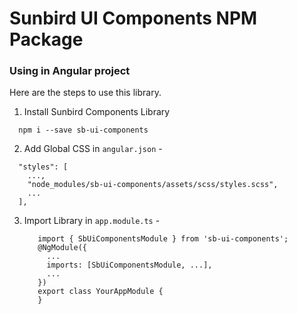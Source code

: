 # Sunbird UI Components NPM Package

### Using in Angular project

Here are the steps to use this library.


1) Install Sunbird Components Library
  ```
    npm i --save sb-ui-components
  ```

2) Add Global CSS in `angular.json` -
  ```
    "styles": [
      ...,
      "node_modules/sb-ui-components/assets/scss/styles.scss",
      ...
    ],
  ```

3) Import Library in `app.module.ts` -
   ```
      import { SbUiComponentsModule } from 'sb-ui-components';
      @NgModule({
        ...
        imports: [SbUiComponentsModule, ...],
        ...
      })
      export class YourAppModule {
      }
   ```
